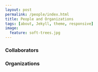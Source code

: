 ```yaml
---
layout: post
permalink: /people/index.html
title: People and Organizations
tags: [about, Jekyll, theme, responsive]
image:
  feature: soft-trees.jpg
---
```


###  Collaborators


### Organizations


